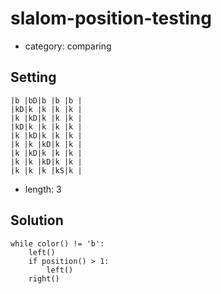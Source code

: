 # slalom-position-testing
- category: comparing

## Setting

```
|b |bD|b |b |b |
|kD|k |k |k |k |
|k |kD|k |k |k |
|kD|k |k |k |k |
|k |kD|k |k |k |
|k |k |kD|k |k |
|k |kD|k |k |k |
|k |k |kD|k |k |
|k |k |k |kS|k |
```

- length: 3

## Solution

```
while color() != 'b':
    left()
    if position() > 1:
        left()
    right()
```
